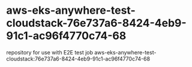 # aws-eks-anywhere-test-cloudstack-76e737a6-8424-4eb9-91c1-ac96f4770c74-68
repository for use with E2E test job aws-eks-anywhere-test-cloudstack:76e737a6-8424-4eb9-91c1-ac96f4770c74-68
